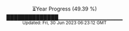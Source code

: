 <p align="center">
⏳Year Progress (49.39 %) <br>
██████████████▁▁▁▁▁▁▁▁▁▁▁▁▁▁▁▁ <br>
<sub>Updated: Fri, 30 Jun 2023 06:23:12 GMT</sub>
</p>

